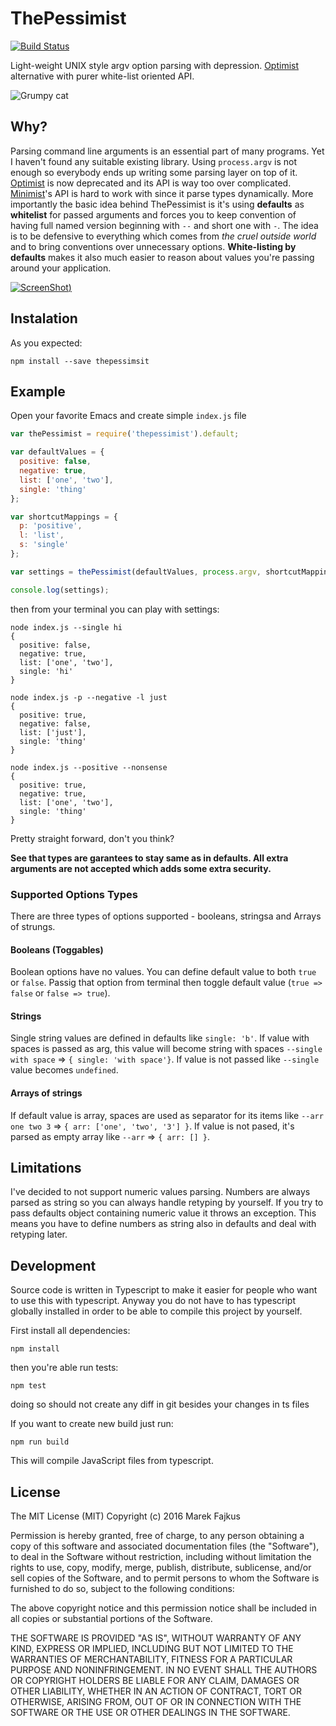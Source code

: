 # ThePessimist

[![Build Status](https://travis-ci.org/turboMaCk/thepessimist.svg?branch=master)](https://travis-ci.org/turboMaCk/thepessimist)

Light-weight UNIX style argv option parsing with depression. [Optimist](https://www.npmjs.com/package/optimist) alternative with purer white-list oriented API.

![Grumpy cat](http://campusriot.com/wp-content/uploads/2014/10/grumpycat.jpg)

## Why?

Parsing command line arguments is an essential part of many programs. Yet I haven't found any suitable existing library.
Using `process.argv` is not enough so everybody ends up writing some parsing layer on top of it.
[Optimist](https://www.npmjs.com/package/optimist) is now deprecated and its API is way too over complicated.
[Minimist](https://www.npmjs.com/package/minimist)'s API is hard to work with since it parse types dynamically.
More importantly the basic idea behind ThePessimist is it's using **defaults** as **whitelist** for passed arguments and forces you to keep convention of having full named version beginning with `--` and short one with `-`.
The idea is to be defensive to everything which comes from *the cruel outside world* and to bring conventions over unnecessary options.
**White-listing by defaults** makes it also much easier to reason about values you're passing around your application.

[![ScreenShot](http://img.youtube.com/vi/27nNSocP7Dc/0.jpg))](https://www.youtube.com/watch?v=27nNSocP7Dc)

## Instalation

As you expected:

```
npm install --save thepessimsit
```

## Example

Open your favorite Emacs and create simple `index.js` file

```javascript
var thePessimist = require('thepessimist').default;

var defaultValues = {
  positive: false,
  negative: true,
  list: ['one', 'two'],
  single: 'thing'
};

var shortcutMappings = {
  p: 'positive',
  l: 'list',
  s: 'single'
};

var settings = thePessimist(defaultValues, process.argv, shortcutMappings);

console.log(settings);
```

then from your terminal you can play with settings:

```
node index.js --single hi
{
  positive: false,
  negative: true,
  list: ['one', 'two'],
  single: 'hi'
}

node index.js -p --negative -l just
{
  positive: true,
  negative: false,
  list: ['just'],
  single: 'thing'
}

node index.js --positive --nonsense
{
  positive: true,
  negative: true,
  list: ['one', 'two'],
  single: 'thing'
}
```

Pretty straight forward, don't you think?

**See that types are garantees to stay same as in defaults. All extra arguments are not accepted which adds some extra security.**

### Supported Options Types

There are three types of options supported - booleans, stringsa and Arrays of strungs.

#### Booleans (Toggables)

Boolean options have no values. You can define default value to both `true` or `false`. Passig that option from terminal then toggle default value (`true => false` or `false => true`).

#### Strings

Single string values are defined in defaults like `single: 'b'`. If value with spaces is passed as arg, this value will become string with spaces `--single with space` => `{ single: 'with space'}`.
If value is not passed like `--single` value becomes `undefined`.

#### Arrays of strings

If default value is array, spaces are used as separator for its items like `--arr one two 3` => `{ arr: ['one', 'two', '3'] }`.
If value is not pased, it's parsed as empty array like `--arr` => `{ arr: [] }`.

## Limitations

I've decided to not support numeric values parsing. Numbers are always parsed as string so you can always handle retyping by yourself.
If you try to pass defaults object containing numeric value it throws an exception. This means you have to define numbers as string also in defaults and deal with retyping later.

## Development

Source code is written in Typescript to make it easier for people who want to use this with typescript.
Anyway you do not have to has typescript globally installed in order to be able to compile this project by yourself.

First install all dependencies:
```
npm install
```

then you're able run tests:
```
npm test
```
doing so should not create any diff in git besides your changes in ts files

If you want to create new build just run:
```
npm run build
```

This will compile JavaScript files from typescript.

## License

The MIT License (MIT)
Copyright (c) 2016 Marek Fajkus

Permission is hereby granted, free of charge, to any person obtaining a copy of this software and associated documentation files (the "Software"), to deal in the Software without restriction, including without limitation the rights to use, copy, modify, merge, publish, distribute, sublicense, and/or sell copies of the Software, and to permit persons to whom the Software is furnished to do so, subject to the following conditions:

The above copyright notice and this permission notice shall be included in all copies or substantial portions of the Software.

THE SOFTWARE IS PROVIDED "AS IS", WITHOUT WARRANTY OF ANY KIND, EXPRESS OR IMPLIED, INCLUDING BUT NOT LIMITED TO THE WARRANTIES OF MERCHANTABILITY, FITNESS FOR A PARTICULAR PURPOSE AND NONINFRINGEMENT. IN NO EVENT SHALL THE AUTHORS OR COPYRIGHT HOLDERS BE LIABLE FOR ANY CLAIM, DAMAGES OR OTHER LIABILITY, WHETHER IN AN ACTION OF CONTRACT, TORT OR OTHERWISE, ARISING FROM, OUT OF OR IN CONNECTION WITH THE SOFTWARE OR THE USE OR OTHER DEALINGS IN THE SOFTWARE.
